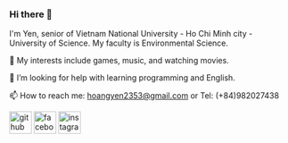 ### Hi there 👋

I'm Yen, senior of Vietnam National University - Ho Chi Minh city - University of Science. My faculty is Environmental Science.

🌱 My interests include games, music, and watching movies.

🤔 I’m looking for help with learning programming and English.

📫 How to reach me: hoangyen2353@gmail.com or Tel: (+84)982027438

[<img src='https://cdn.jsdelivr.net/npm/simple-icons@3.0.1/icons/github.svg' alt='github' height='40'>](https://github.com/hoangyen1505)  [<img src='https://cdn.jsdelivr.net/npm/simple-icons@3.0.1/icons/facebook.svg' alt='facebook' height='40'>](https://www.facebook.com/https://www.facebook.com/profile.php?id=100045787020025)  [<img src='https://cdn.jsdelivr.net/npm/simple-icons@3.0.1/icons/instagram.svg' alt='instagram' height='40'>](https://www.instagram.com/https://www.instagram.com/__lmhy__//)  


